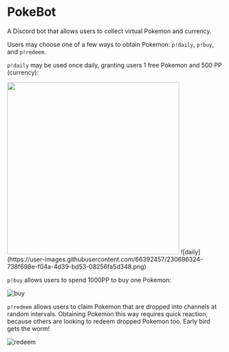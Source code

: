 # PokeBot
A Discord bot that allows users to collect virtual Pokemon and currency.

Users may choose one of a few ways to obtain Pokemon: ```p!daily```, ```p!buy```, and ```p!redeem```.

```p!daily``` may be used once daily, granting users 1 free Pokemon and 500 PP (currency):

<img src="https://user-images.githubusercontent.com/66392457/230696324-738f698e-f04a-4d39-bd53-08256fa5d348.png" height="400" />
![daily](https://user-images.githubusercontent.com/66392457/230696324-738f698e-f04a-4d39-bd53-08256fa5d348.png)

```p!buy``` allows users to spend 1000PP to buy one Pokemon:

![buy](https://user-images.githubusercontent.com/66392457/230696399-fb54c2c3-82b9-4e3c-9519-4ecc2830ae2a.png)

```p!redeem``` allows users to claim Pokemon that are dropped into channels at random intervals.
Obtaining Pokemon this way requires quick reaction, because others are looking to redeem dropped Pokemon too. Early bird gets the worm!

![redeem](https://user-images.githubusercontent.com/66392457/230696455-30973476-5213-449e-b77a-2ad8932945ed.png)



